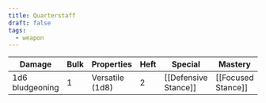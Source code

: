 ```yaml
---
title: Quarterstaff
draft: false
tags:
  - weapon
---
```

| Damage          | Bulk | Properties                            | Heft | Special                 | Mastery            |
| --------------- | ---- | ------------------------------------- | ---- | ----------------------- | ------------------ |
| 1d6 bludgeoning | 1    | Versatile (1d8)                       | 2    | [[Defensive Stance]]    | [[Focused Stance]] |
